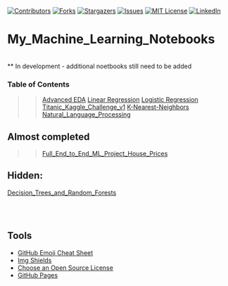 [![Contributors][contributors-shield]][contributors-url]
[![Forks][forks-shield]][forks-url]
[![Stargazers][stars-shield]][stars-url]
[![Issues][issues-shield]][issues-url]
[![MIT License][license-shield]][license-url]
[![LinkedIn][linkedin-shield]][linkedin-url]



# My_Machine_Learning_Notebooks
<br />
** In development - additional noetbooks still need to be added


### Table of Contents 

>> [Advanced EDA](https://github.com/kevinprinsloo/My_Machine_Learning_Notebooks/tree/master/Advanced%20_EDA)
>> [Linear Regression](https://github.com/kevinprinsloo/My_Machine_Learning_Notebooks/tree/master/Linear_Regression)
>> [Logistic Regression](https://github.com/kevinprinsloo/My_Machine_Learning_Notebooks/tree/master/Logistic_Regression)
>> [Titanic_Kaggle_Challenge_v1](https://github.com/kevinprinsloo/My_Machine_Learning_Notebooks/tree/master/Titanic_Kaggle_Challenge_v1)
>> [K-Nearest-Neighbors](https://github.com/kevinprinsloo/My_Machine_Learning_Notebooks/tree/master/K-Nearest-Neighbors)
>> [Natural_Language_Processing](https://github.com/kevinprinsloo/My_Machine_Learning_Notebooks/tree/master/Natural_Language_Processing)


## Almost completed
>> [Full_End_to_End_ML_Project_House_Prices](https://github.com/kevinprinsloo/My_Machine_Learning_Notebooks/tree/master/Full_End_to_End_ML_Project_House_Prices)

## Hidden:
[Decision_Trees_and_Random_Forests](https://github.com/kevinprinsloo/My_Machine_Learning_Notebooks/tree/master/Decision_Trees_and_Random_Forests)

<br />
<br />

## Tools
* [GitHub Emoji Cheat Sheet](https://www.webpagefx.com/tools/emoji-cheat-sheet)
* [Img Shields](https://shields.io)
* [Choose an Open Source License](https://choosealicense.com)
* [GitHub Pages](https://pages.github.com)



<!-- MARKDOWN LINKS & IMAGES -->
<!-- https://www.markdownguide.org/basic-syntax/#reference-style-links -->
[contributors-shield]: https://img.shields.io/github/forks/kevinprinsloo/My_Machine_Learning_Notebooks.svg?style=for-the-badge
[contributors-url]: https://github.com/kevinprinsloo/My_Machine_Learning_Notebooks/graphs/contributors
[forks-shield]: https://img.shields.io/github/forks/kevinprinsloo/My_Machine_Learning_Notebooks.svg?style=for-the-badge
[forks-url]: https://github.com/kevinprinsloo/My_Machine_Learning_Notebooks/network/members
[stars-shield]: https://img.shields.io/github/stars/kevinprinsloo/My_Machine_Learning_Notebooks.svg?style=for-the-badge
[stars-url]: https://github.com/kevinprinsloo/My_Machine_Learning_Notebooks/stargazers
[issues-shield]: https://img.shields.io/github/issues/kevinprinsloo/My_Machine_Learning_Notebooks.svg?style=for-the-badge
[issues-url]: https://github.com/kevinprinsloo/My_Machine_Learning_Notebooks/issues
[license-shield]: https://img.shields.io/github/license/CognitiveNeuroLab/Index_overview_CNL.svg?style=for-the-badge
[license-url]: https://github.com/CognitiveNeuroLab/Index_overview_CNL/blob/master/LICENSE.txt
[linkedin-shield]: https://img.shields.io/badge/-LinkedIn-black.svg?style=for-the-badge&logo=linkedin&colorB=555
[linkedin-url]: https://www.linkedin.com/in/kevin-prinsloo-phd-ba251823/
[product-screenshot]: images/screenshot.png
